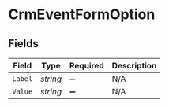 # CrmEventFormOption


## Fields

| Field              | Type               | Required           | Description        |
| ------------------ | ------------------ | ------------------ | ------------------ |
| `Label`            | *string*           | :heavy_minus_sign: | N/A                |
| `Value`            | *string*           | :heavy_minus_sign: | N/A                |
